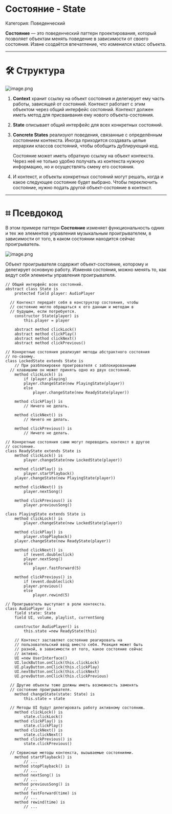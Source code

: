 # Состояние - State

Категория: Поведенческий

**Состояние** — это поведенческий паттерн проектирования, который позволяет объектам менять поведение в зависимости от своего состояния. Извне создаётся впечатление, что изменился класс объекта.

---

# 🛠️ Структура

![image.png](%D0%A1%D0%BE%D1%81%D1%82%D0%BE%D1%8F%D0%BD%D0%B8%D0%B5%20-%20State%20282616f297f048e6a9f440fb1600977a/image.png)

1. **Context** хранит ссылку на объект состояния и делегирует ему часть работы, зависящей от состояний. Контекст работает с этим объектом через общий интерфейс состояний. Контекст должен иметь метод для присваивания ему нового объекта-состояния.
2. **State** описывает общий интерфейс для всех конкретных состояний.
3. **Concrete States** реализуют поведения, связанные с определённым состоянием контекста. Иногда приходится создавать целые иерархии классов состояний, чтобы обобщить дублирующий код.
    
    Состояние может иметь обратную ссылку на объект контекста. Через неё не только удобно получать из контекста нужную информацию, но и осуществлять смену его состояния.
    
4. И контекст, и объекты конкретных состояний могут решать, когда и какое следующее состояние будет выбрано. Чтобы переключить состояние, нужно подать другой объект-состояние в контекст.

---

# ⌗ Псевдокод

В этом примере паттерн **Состояние** изменяет функциональность одних и тех же элементов управления музыкальным проигрывателем, в зависимости от того, в каком состоянии находится сейчас проигрыватель.

![image.png](%D0%A1%D0%BE%D1%81%D1%82%D0%BE%D1%8F%D0%BD%D0%B8%D0%B5%20-%20State%20282616f297f048e6a9f440fb1600977a/image%201.png)

Объект проигрывателя содержит объект-состояние, которому и делегирует основную работу. Изменяя состояния, можно менять то, как ведут себя элементы управления проигрывателя.

```
// Общий интерфейс всех состояний.
abstract class State is
	protected field player: AudioPlayer

  // Контекст передаёт себя в конструктор состояния, чтобы
  // состояние могло обращаться к его данным и методам в
  // будущем, если потребуется.
	constructor State(player) is
		this.player = player

	abstract method clickLock()
	abstract method clickPlay()
	abstract method clickNext()
	abstract method clickPrevious()

// Конкретные состояния реализуют методы абстрактного состояния
// по-своему.
class LockedState extends State is
	// При разблокировке проигрователя с заблокированными
  // клавишами он может принять одно из двух состояний.
	method clickLock() is
		if (player.playing)
	    player.changeState(new PlayingState(player))
		else
			player.changeState(new ReadyState(player))

	method clickPlay() is
		// Ничего не делать.

	method clickNext() is
		// Ничего не делать.

	method clickPrevious() is
		// Ничего не делать.

// Конкретные состояния сами могут переводить контекст в другое
// состояние.
class ReadyState extends State is
	method clickLock() is
		player.changeState(new LockedState(player))

	method clickPlay() is
		player.startPlayback()
    player.changeState(new PlayingState(player))

	method clickNext() is
		player.nextSong()

	method clickPrevious() is
		player.previousSong()

class PlayingState extends State is
	method clickLock() is
		player.changeState(new LockedState(player))

	method clickPlay() is
		player.stopPlayback()
    player.changeState(new ReadyState(player))

	method clickNext() is
		if (event.doubleclick)
	    player.nextSong()
		else
			player.fastForward(5)

	method clickPrevious() is
		if (event.doubleclick)
	    player.previous()
		else
			player.rewind(5)

// Проигрыватель выступает в роли контекста.
class AudioPlayer is
	field state: State
	field UI, volume, playlist, currentSong

	constructor AudioPlayer() is
		this.state =new ReadyState(this)

    // Контекст заставляет состояние реагировать на
    // пользовательский ввод вместо себя. Реакция может быть
    // разной, в зависимости от того, какое состояние сейчас
    // активно.
    UI =new UserInterface()
    UI.lockButton.onClick(this.clickLock)
    UI.playButton.onClick(this.clickPlay)
    UI.nextButton.onClick(this.clickNext)
    UI.prevButton.onClick(this.clickPrevious)

  // Другие объекты тоже должны иметь возможность заменять
  // состояние проигрывателя.
	method changeState(state: State) is
		this.state = state

  // Методы UI будут делегировать работу активному состоянию.
	method clickLock() is
		state.clickLock()
	method clickPlay() is
		state.clickPlay()
	method clickNext() is
		state.clickNext()
	method clickPrevious() is
		state.clickPrevious()

  // Сервисные методы контекста, вызываемые состояниями.
	method startPlayback() is
		// ...
	method stopPlayback() is
		// ...
	method nextSong() is
		// ...
	method previousSong() is
		// ...
	method fastForward(time) is
		// ...
	method rewind(time) is
		// ...
```